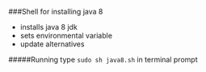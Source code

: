 ###Shell for installing java 8

* installs java 8 jdk
* sets environmental variable
* update alternatives

#####Running
type `sudo sh java8.sh` in terminal prompt